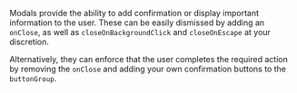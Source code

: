 Modals provide the ability to add confirmation or display important information
to the user. These can be easily dismissed by adding an `onClose`, as well as
`closeOnBackgroundClick` and `closeOnEscape` at your discretion.

Alternatively, they can enforce that the user completes the required action by
removing the `onClose` and adding your own confirmation buttons to the
`buttonGroup`.
